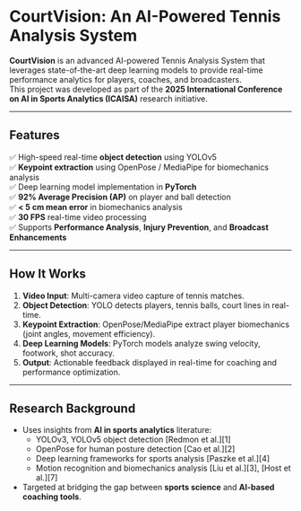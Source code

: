 # CourtVision: An AI-Powered Tennis Analysis System 

**CourtVision** is an advanced AI-powered Tennis Analysis System that leverages state-of-the-art deep learning models to provide real-time performance analytics for players, coaches, and broadcasters.  
This project was developed as part of the **2025 International Conference on AI in Sports Analytics (ICAISA)** research initiative.

---

##  Features

✅ High-speed real-time **object detection** using YOLOv5  
✅ **Keypoint extraction** using OpenPose / MediaPipe for biomechanics analysis  
✅ Deep learning model implementation in **PyTorch**  
✅ **92% Average Precision (AP)** on player and ball detection  
✅ **< 5 cm mean error** in biomechanics analysis  
✅ **30 FPS** real-time video processing  
✅ Supports **Performance Analysis**, **Injury Prevention**, and **Broadcast Enhancements**  

---

## How It Works

1. **Video Input**: Multi-camera video capture of tennis matches.  
2. **Object Detection**: YOLO detects players, tennis balls, court lines in real-time.  
3. **Keypoint Extraction**: OpenPose/MediaPipe extract player biomechanics (joint angles, movement efficiency).  
4. **Deep Learning Models**: PyTorch models analyze swing velocity, footwork, shot accuracy.  
5. **Output**: Actionable feedback displayed in real-time for coaching and performance optimization.  

---

##  Research Background

- Uses insights from **AI in sports analytics** literature:
  - YOLOv3, YOLOv5 object detection [Redmon et al.][1]
  - OpenPose for human posture detection [Cao et al.][2]
  - Deep learning frameworks for sports analysis [Paszke et al.][4]
  - Motion recognition and biomechanics analysis [Liu et al.][3], [Host et al.][7]
- Targeted at bridging the gap between **sports science** and **AI-based coaching tools**.

